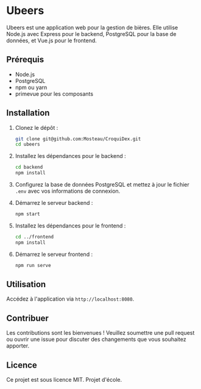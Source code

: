 # Ubeers

Ubeers est une application web pour la gestion de bières. Elle utilise Node.js avec Express pour le backend, PostgreSQL pour la base de données, et Vue.js pour le frontend.

## Prérequis

- Node.js
- PostgreSQL
- npm ou yarn
- primevue pour les composants

## Installation

1. Clonez le dépôt :
    ```bash
    git clone git@github.com:Mosteau/CroquiDex.git
    cd ubeers
    ```

2. Installez les dépendances pour le backend :
    ```bash
    cd backend
    npm install
    ```

3. Configurez la base de données PostgreSQL et mettez à jour le fichier `.env` avec vos informations de connexion.

4. Démarrez le serveur backend :
    ```bash
    npm start
    ```

5. Installez les dépendances pour le frontend :
    ```bash
    cd ../frontend
    npm install
    ```

6. Démarrez le serveur frontend :
    ```bash
    npm run serve
    ```

## Utilisation

Accédez à l'application via `http://localhost:8080`.

## Contribuer

Les contributions sont les bienvenues ! Veuillez soumettre une pull request ou ouvrir une issue pour discuter des changements que vous souhaitez apporter.

## Licence

Ce projet est sous licence MIT. Projet d'école.